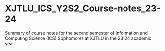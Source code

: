 # XJTLU_ICS_Y2S2_Course-notes_23-24
Summary of course notes for the second semester of Information and Computing Science (ICS) Sophomores at XJTLU in the 23-24 academic year.
